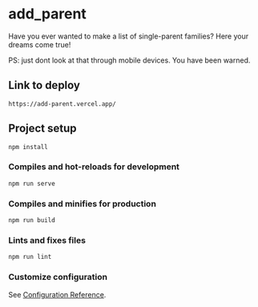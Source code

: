 # add_parent

Have you ever wanted to make a list of single-parent families? 
Here your dreams come true!

PS: just dont look at that through mobile devices. You have been warned.

## Link to deploy
```
https://add-parent.vercel.app/
```

## Project setup
```
npm install
```

### Compiles and hot-reloads for development
```
npm run serve
```

### Compiles and minifies for production
```
npm run build
```

### Lints and fixes files
```
npm run lint
```

### Customize configuration
See [Configuration Reference](https://cli.vuejs.org/config/).
